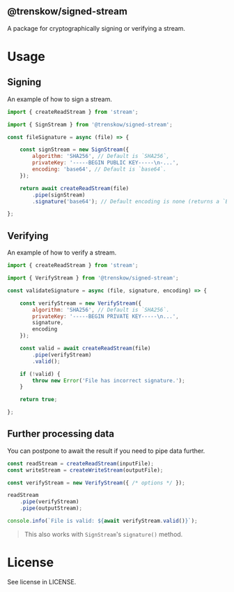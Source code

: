 @trenskow/signed-stream
----

A package for cryptographically signing or verifying a stream.

# Usage

## Signing

An example of how to sign a stream.

````javascript
import { createReadStream } from 'stream';

import { SignStream } from '@trenskow/signed-stream';

const fileSignature = async (file) => {

	const signStream = new SignStream({
		algorithm: 'SHA256', // Default is `SHA256`,
		privateKey: '-----BEGIN PUBLIC KEY-----\n-...',
		encoding: 'base64', // Default is `base64`.
	});

	return await createReadStream(file)
		.pipe(signStream)
		.signature('base64'); // Default encoding is none (returns a `Buffer`).

};
````

## Verifying

An example of how to verify a stream.

````javascript
import { createReadStream } from 'stream';

import { VerifyStream } from '@trenskow/signed-stream';

const validateSignature = async (file, signature, encoding) => {

	const verifyStream = new VerifyStream({
		algorithm: 'SHA256', // Default is `SHA256`.
		privateKey: '-----BEGIN PRIVATE KEY-----\n...',
		signature,
		encoding
	});

	const valid = await createReadStream(file)
		.pipe(verifyStream)
		.valid();

	if (!valid) {
		throw new Error('File has incorrect signature.');
	}

	return true;

};

````

## Further processing data

You can postpone to await the result if you need to pipe data further.

````javascript
const readStream = createReadStream(inputFile);
const writeStream = createWriteStream(outputFile);

const verifyStream = new VerifyStream({ /* options */ });

readStream
	.pipe(verifyStream)
	.pipe(outputStream);

console.info(`File is valid: ${await verifyStream.valid()}`);
````

> This also works with `SignStream`'s `signature()` method.

# License

See license in LICENSE.
